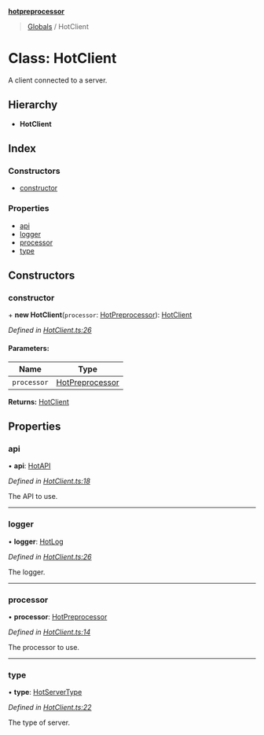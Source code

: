 **[hotpreprocessor](../README.md)**

> [Globals](../globals.md) / HotClient

# Class: HotClient

A client connected to a server.

## Hierarchy

* **HotClient**

## Index

### Constructors

* [constructor](hotclient.md#constructor)

### Properties

* [api](hotclient.md#api)
* [logger](hotclient.md#logger)
* [processor](hotclient.md#processor)
* [type](hotclient.md#type)

## Constructors

### constructor

\+ **new HotClient**(`processor`: [HotPreprocessor](hotpreprocessor.md)): [HotClient](hotclient.md)

*Defined in [HotClient.ts:26](https://github.com/OurFreeLight/HotPreprocessor/blob/9c94bd6/src/HotClient.ts#L26)*

#### Parameters:

Name | Type |
------ | ------ |
`processor` | [HotPreprocessor](hotpreprocessor.md) |

**Returns:** [HotClient](hotclient.md)

## Properties

### api

•  **api**: [HotAPI](hotapi.md)

*Defined in [HotClient.ts:18](https://github.com/OurFreeLight/HotPreprocessor/blob/9c94bd6/src/HotClient.ts#L18)*

The API to use.

___

### logger

•  **logger**: [HotLog](hotlog.md)

*Defined in [HotClient.ts:26](https://github.com/OurFreeLight/HotPreprocessor/blob/9c94bd6/src/HotClient.ts#L26)*

The logger.

___

### processor

•  **processor**: [HotPreprocessor](hotpreprocessor.md)

*Defined in [HotClient.ts:14](https://github.com/OurFreeLight/HotPreprocessor/blob/9c94bd6/src/HotClient.ts#L14)*

The processor to use.

___

### type

•  **type**: [HotServerType](../enums/hotservertype.md)

*Defined in [HotClient.ts:22](https://github.com/OurFreeLight/HotPreprocessor/blob/9c94bd6/src/HotClient.ts#L22)*

The type of server.
